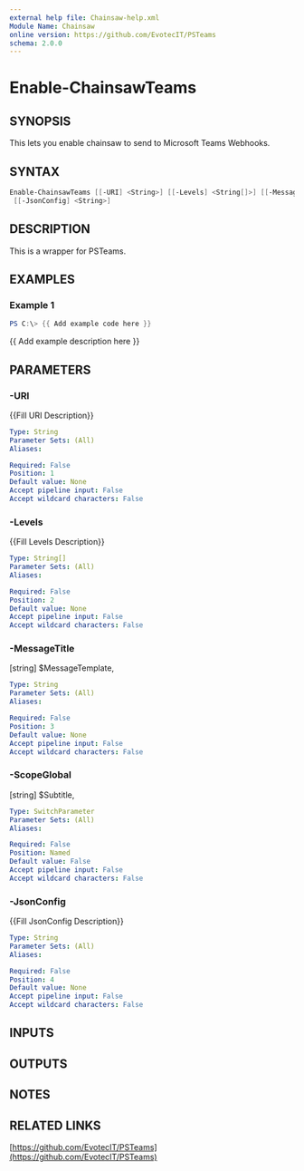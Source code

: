 ```yaml
---
external help file: Chainsaw-help.xml
Module Name: Chainsaw
online version: https://github.com/EvotecIT/PSTeams
schema: 2.0.0
---
```


# Enable-ChainsawTeams

## SYNOPSIS

This lets you enable chainsaw to send to Microsoft Teams Webhooks.

## SYNTAX

```PowerShell
Enable-ChainsawTeams [[-URI] <String>] [[-Levels] <String[]>] [[-MessageTitle] <String>] [-ScopeGlobal]
 [[-JsonConfig] <String>]
```

## DESCRIPTION

This is a wrapper for PSTeams.

## EXAMPLES

### Example 1

```powershell
PS C:\> {{ Add example code here }}
```

{{ Add example description here }}

## PARAMETERS

### -URI

{{Fill URI Description}}

```yaml
Type: String
Parameter Sets: (All)
Aliases:

Required: False
Position: 1
Default value: None
Accept pipeline input: False
Accept wildcard characters: False
```

### -Levels
{{Fill Levels Description}}

```yaml
Type: String[]
Parameter Sets: (All)
Aliases:

Required: False
Position: 2
Default value: None
Accept pipeline input: False
Accept wildcard characters: False
```

### -MessageTitle
\[string\] $MessageTemplate,

```yaml
Type: String
Parameter Sets: (All)
Aliases:

Required: False
Position: 3
Default value: None
Accept pipeline input: False
Accept wildcard characters: False
```

### -ScopeGlobal
\[string\] $Subtitle,

```yaml
Type: SwitchParameter
Parameter Sets: (All)
Aliases:

Required: False
Position: Named
Default value: False
Accept pipeline input: False
Accept wildcard characters: False
```

### -JsonConfig
{{Fill JsonConfig Description}}

```yaml
Type: String
Parameter Sets: (All)
Aliases:

Required: False
Position: 4
Default value: None
Accept pipeline input: False
Accept wildcard characters: False
```

## INPUTS

## OUTPUTS

## NOTES

## RELATED LINKS

[https://github.com/EvotecIT/PSTeams](https://github.com/EvotecIT/PSTeams)

